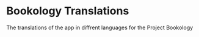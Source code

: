 # Bookology Translations
The translations of the app in diffrent languages for the Project Bookology

